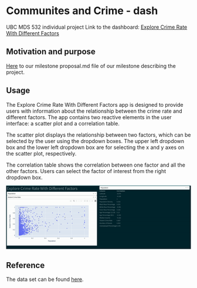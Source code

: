 # Communites and Crime - dash
UBC MDS 532 individual project
Link to the dashboard: [Explore Crime Rate With Different Factors](https://wakesyracuse7.onrender.com/)

## Motivation and purpose

[Here](https://github.com/UBC-MDS/Communites_and_Crime_group8/blob/main/reports/proposal.md) to our milestone proposal.md file of our milestone describing the project.

## Usage

The Explore Crime Rate With Different Factors app is designed to provide users with information about the relationship between the crime rate and different factors. The app contains two reactive elements in the user interface: a scatter plot and a correlation table.

The scatter plot displays the relationship between two factors, which can be selected by the user using the dropdown boxes. The upper left dropdown box and the lower left dropdown box are for selecting the x and y axes on the scatter plot, respectively.

The correlation table shows the correlation between one factor and all the other factors. Users can select the factor of interest from the right dropdown box.

![](media/dashboard.gif)

## Reference

The data set can be found [here](https://archive.ics.uci.edu/ml/datasets/communities+and+crime).